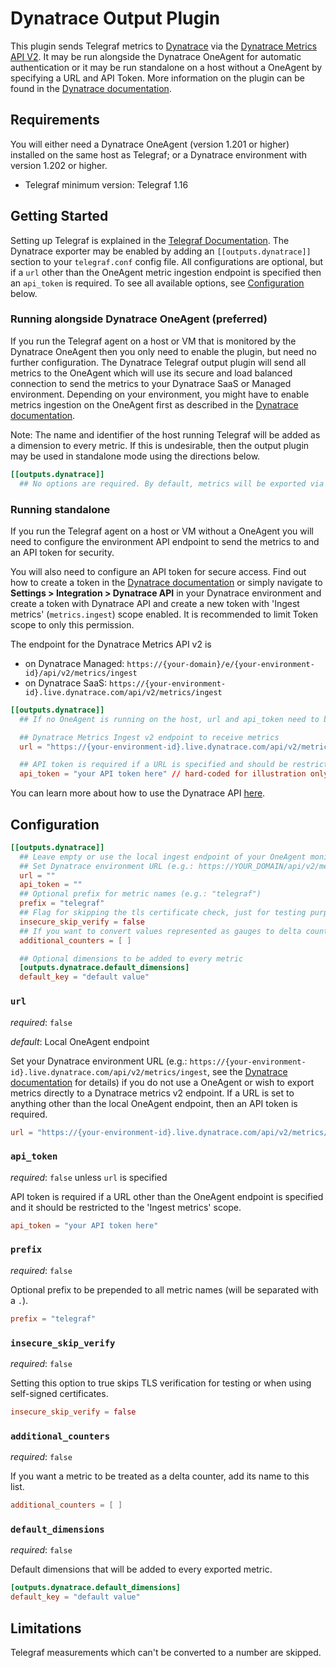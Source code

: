 # Dynatrace Output Plugin

This plugin sends Telegraf metrics to [Dynatrace](https://www.dynatrace.com) via the [Dynatrace Metrics API V2](https://www.dynatrace.com/support/help/dynatrace-api/environment-api/metric-v2/). It may be run alongside the Dynatrace OneAgent for automatic authentication or it may be run standalone on a host without a OneAgent by specifying a URL and API Token.
More information on the plugin can be found in the [Dynatrace documentation](https://www.dynatrace.com/support/help/how-to-use-dynatrace/metrics/metric-ingestion/ingestion-methods/telegraf/).

## Requirements

You will either need a Dynatrace OneAgent (version 1.201 or higher) installed on the same host as Telegraf; or a Dynatrace environment with version 1.202 or higher.

- Telegraf minimum version: Telegraf 1.16

## Getting Started

Setting up Telegraf is explained in the [Telegraf Documentation](https://docs.influxdata.com/telegraf/latest/introduction/getting-started/).
The Dynatrace exporter may be enabled by adding an `[[outputs.dynatrace]]` section to your `telegraf.conf` config file.
All configurations are optional, but if a `url` other than the OneAgent metric ingestion endpoint is specified then an `api_token` is required.
To see all available options, see [Configuration](#configuration) below.

### Running alongside Dynatrace OneAgent (preferred)

If you run the Telegraf agent on a host or VM that is monitored by the Dynatrace OneAgent then you only need to enable the plugin, but need no further configuration. The Dynatrace Telegraf output plugin will send all metrics to the OneAgent which will use its secure and load balanced connection to send the metrics to your Dynatrace SaaS or Managed environment.
Depending on your environment, you might have to enable metrics ingestion on the OneAgent first as described in the [Dynatrace documentation](https://www.dynatrace.com/support/help/how-to-use-dynatrace/metrics/metric-ingestion/ingestion-methods/telegraf/).

Note: The name and identifier of the host running Telegraf will be added as a dimension to every metric. If this is undesirable, then the output plugin may be used in standalone mode using the directions below.

```toml
[[outputs.dynatrace]]
  ## No options are required. By default, metrics will be exported via the OneAgent on the local host.
```

### Running standalone

If you run the Telegraf agent on a host or VM without a OneAgent you will need to configure the environment API endpoint to send the metrics to and an API token for security.

You will also need to configure an API token for secure access. Find out how to create a token in the [Dynatrace documentation](https://www.dynatrace.com/support/help/dynatrace-api/basics/dynatrace-api-authentication/) or simply navigate to **Settings > Integration > Dynatrace API** in your Dynatrace environment and create a token with Dynatrace API and create a new token with 
'Ingest metrics' (`metrics.ingest`) scope enabled. It is recommended to limit Token scope to only this permission.

The endpoint for the Dynatrace Metrics API v2 is 

* on Dynatrace Managed: `https://{your-domain}/e/{your-environment-id}/api/v2/metrics/ingest`
* on Dynatrace SaaS: `https://{your-environment-id}.live.dynatrace.com/api/v2/metrics/ingest`

```toml
[[outputs.dynatrace]]
  ## If no OneAgent is running on the host, url and api_token need to be set

  ## Dynatrace Metrics Ingest v2 endpoint to receive metrics
  url = "https://{your-environment-id}.live.dynatrace.com/api/v2/metrics/ingest"

  ## API token is required if a URL is specified and should be restricted to the 'Ingest metrics' scope
  api_token = "your API token here" // hard-coded for illustration only, should be read from environment
```

You can learn more about how to use the Dynatrace API [here](https://www.dynatrace.com/support/help/dynatrace-api/).

## Configuration

```toml
[[outputs.dynatrace]]
  ## Leave empty or use the local ingest endpoint of your OneAgent monitored host (e.g.: http://127.0.0.1:14499/metrics/ingest).
  ## Set Dynatrace environment URL (e.g.: https://YOUR_DOMAIN/api/v2/metrics/ingest) if you do not use a OneAgent
  url = ""
  api_token = ""
  ## Optional prefix for metric names (e.g.: "telegraf")
  prefix = "telegraf"
  ## Flag for skipping the tls certificate check, just for testing purposes, should be false by default
  insecure_skip_verify = false
  ## If you want to convert values represented as gauges to delta counters, add the metric names here
  additional_counters = [ ]

  ## Optional dimensions to be added to every metric
  [outputs.dynatrace.default_dimensions]
  default_key = "default value"
```

### `url`

*required*: `false`

*default*: Local OneAgent endpoint

Set your Dynatrace environment URL (e.g.: `https://{your-environment-id}.live.dynatrace.com/api/v2/metrics/ingest`, see the [Dynatrace documentation](https://www.dynatrace.com/support/help/dynatrace-api/environment-api/metric-v2/post-ingest-metrics/) for details) if you do not use a OneAgent or wish to export metrics directly to a Dynatrace metrics v2 endpoint. If a URL is set to anything other than the local OneAgent endpoint, then an API token is required.

```toml
url = "https://{your-environment-id}.live.dynatrace.com/api/v2/metrics/ingest"
```

### `api_token`

*required*: `false` unless `url` is specified

API token is required if a URL other than the OneAgent endpoint is specified and it should be restricted to the 'Ingest metrics' scope.

```toml
api_token = "your API token here"
```

### `prefix`

*required*: `false`

Optional prefix to be prepended to all metric names (will be separated with a `.`).

```toml
prefix = "telegraf"
```

### `insecure_skip_verify`

*required*: `false`

Setting this option to true skips TLS verification for testing or when using self-signed certificates.

```toml
insecure_skip_verify = false
```

### `additional_counters`

*required*: `false`

If you want a metric to be treated as a delta counter, add its name to this list.

```toml
additional_counters = [ ]
```

### `default_dimensions`

*required*: `false`

Default dimensions that will be added to every exported metric.

```toml
[outputs.dynatrace.default_dimensions]
default_key = "default value"
```

## Limitations

Telegraf measurements which can't be converted to a number are skipped.
